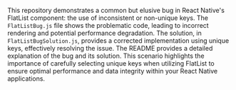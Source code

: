 This repository demonstrates a common but elusive bug in React Native's FlatList component:  the use of inconsistent or non-unique keys. The `FlatListBug.js` file shows the problematic code, leading to incorrect rendering and potential performance degradation. The solution, in `FlatListBugSolution.js`, provides a corrected implementation using unique keys, effectively resolving the issue. The README provides a detailed explanation of the bug and its solution.  This scenario highlights the importance of carefully selecting unique keys when utilizing FlatList to ensure optimal performance and data integrity within your React Native applications.